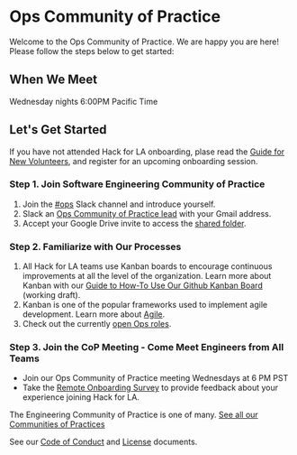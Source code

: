 # Ops Community of Practice  

Welcome to the Ops Community of Practice. We are happy you are here! Please follow the steps below to get started:


## When We Meet

Wednesday nights 6:00PM Pacific Time


## Let's Get Started

If you have not attended Hack for LA onboarding, plase read the [Guide for New Volunteers](https://www.hackforla.org/getting-started), and register for an upcoming onboarding session.  


### Step 1. Join Software Engineering Community of Practice

1. Join the [#ops](https://hackforla.slack.com/archives/CV7QGL66B) Slack channel and introduce yourself.
2. Slack an [Ops Community of Practice lead]([https://www.hackforla.org/communities-of-practice](https://github.com/hackforla/ops/wiki/Community#ops-community-of-practice-cop-leads)) with your Gmail address.
3. Accept your Google Drive invite to access the [shared folder]([https://drive.google.com/drive/u/0/folders/1xWllQli2wUSsRF9OaSQBBQ1vaY7kRkAT](https://drive.google.com/drive/folders/1XBuLSjOEKGfeVvWluIDyPYXTKHXhYHDM?usp=sharing)).

### Step 2. Familiarize with Our Processes

1. All Hack for LA teams use Kanban boards to encourage continuous improvements at all the level of the organization. Learn more about Kanban with our [Guide to How-To Use Our Github Kanban Board](https://docs.google.com/document/d/11Fe7mNdmPBP5bD_yLJ1C0_I1TmoK47AuHHrdhdDyWCs/edit#heading=h.nl3p4nf4eqb4) (working draft).
2. Kanban is one of the popular frameworks used to implement agile development. Learn more about [Agile](https://www.atlassian.com/agile).
3. Check out the currently [open Ops roles](https://github.com/hackforla/ops/projects/1).


### Step 3. Join the CoP Meeting - Come Meet Engineers from All Teams

* Join our Ops Community of Practice meeting Wednesdays at 6 PM PST
* Take the [Remote Onboarding Survey](https://docs.google.com/forms/d/e/1FAIpQLScXnJSyCXgO_RCAuCyOkG4sqGILpAepTlJ0HOaK4H_ccEVmNw/viewform) to provide feedback about your experience joining Hack for LA.

The Engineering Community of Practice is one of many.  [See all our Communities of Practices](https://github.com/hackforla/communities-of-practice/blob/main/README.md)

See our [Code of Conduct](./CODEOFCONDUCT.md) and [License](./LICENSE) documents.


